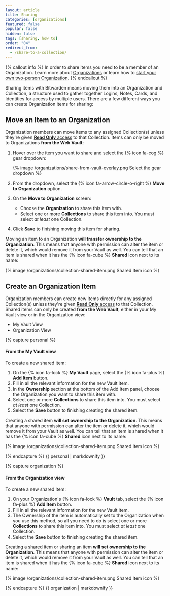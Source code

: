 ```yaml
---
layout: article
title: Sharing
categories: [organizations]
featured: false
popular: false
hidden: false
tags: [sharing, how to]
order: "04"
redirect_from:
  - /share-to-a-collection/
---
```


{% callout info %}
In order to share items you need to be a member of an Organization. Learn more about [Organizations]({{site.baseurl}}/about-organizations/) or learn how to [start your own two-person Organization]({{site.baseurl}}/getting-started-organizations/).
{% endcallout %}

Sharing items with Bitwarden means moving them into an Organization and Collection, a structure used to gather together Logins, Notes, Cards, and Identities for access by multiple users. There are a few different ways you can create Organization items for sharing:

## Move an Item to an Organization

Organization members can move items to any assigned Collection(s) unless they're given [**Read Only** access]({{site.baseurl}}/user-types-access-control/) to that Collection. Items can only be moved to Organizations **from the Web Vault**:

1. Hover over the item you want to share and select the {% icon fa-cog %} gear dropdown:

   {% image /organizations/share-from-vault-overlay.png Select the gear dropdown %}

2. From the dropdown, select the {% icon fa-arrow-circle-o-right %} **Move to Organization** option.
3. On the **Move to Organization** screen:

   - Choose the **Organization** to share this item with.
   - Select one or more **Collections** to share this item into. You must select _at least_ one Collection.

4. Click **Save** to finishing moving this item for sharing.

Moving an item to an Organization **will transfer ownership to the Organization**. This means that anyone with permission can alter the item or delete it, which would remove it from your Vault as well. You can tell that an item is shared when it has the {% icon fa-cube %} **Shared** icon next to its name:

{% image /organizations/collection-shared-item.png Shared Item icon %}

## Create an Organization Item

Organization members can create new items directly for any assigned Collection(s) unless they're given [**Read Only** access](https://bitwarden.com/help/user-types-access-control/) to that Collection. Shared items can only be created **from the Web Vault**, either in your My Vault view or in the Organization view:

<ul class="nav nav-tabs" id="myTab" role="tablist">
  <li class="nav-item" role="presentation">
    <a class="nav-link active" id="pertab" data-bs-toggle="tab" data-target="#personal" role="tab" aria-controls="pertab" aria-selected="true">My Vault View</a>
  </li>
  <li class="nav-item" role="presentation">
    <a class="nav-link" id="orgtab" data-bs-toggle="tab" data-target="#organization" role="tab" aria-controls="orgtab" aria-selected="false">Organization View</a>
  </li>
</ul>
<div class="tab-content" id="clientsContent">
  <div class="tab-pane show active" id="personal" role="tabpanel" aria-labelledby="pertab">
{% capture personal %}

#### From the My Vault view

To create a new shared item:

1. On the {% icon fa-lock %} **My Vault** page, select the {% icon fa-plus %} **Add Item** button.
2. Fill in all the relevant information for the new Vault item.
3. In the **Ownership** section at the bottom of the Add Item panel, choose the Organization you want to share this item with.
4. Select one or more **Collections** to share this item into. You must select _at least_ one Collection.
5. Select the **Save** button to finishing creating the shared item.

Creating a shared item **will set ownership to the Organization**. This means that anyone with permission can alter the item or delete it, which would remove it from your Vault as well. You can tell that an item is shared when it has the {% icon fa-cube %} **Shared** icon next to its name:

{% image /organizations/collection-shared-item.png Shared Item icon %}

{% endcapture %}
{{ personal | markdownify }}

  </div>
  <div class="tab-pane" id="organization" role="tabpanel" aria-labelledby="orgtab">
{% capture organization %}

#### From the Organization view

To create a new shared item:

1. On your Organization's {% icon fa-lock %} **Vault** tab, select the {% icon fa-plus %} **Add Item** button.
2. Fill in all the relevant information for the new Vault item.
3. The Ownership of the item is automatically set to the Organization when you use this method, so all you need to do is select one or more **Collections** to share this item into. You must select _at least_ one Collection.
4. Select the **Save** button to finishing creating the shared item.

Creating a shared item or sharing an item **will set ownership to the Organization**. This means that anyone with permission can alter the item or delete it, which would remove it from your Vault as well. You can tell that an item is shared when it has the {% icon fa-cube %} **Shared** icon next to its name:

{% image /organizations/collection-shared-item.png Shared Item icon %}

{% endcapture %}
{{ organization | markdownify }}

  </div>
</div>
